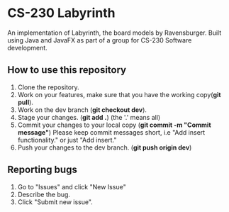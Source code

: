 # CS-230 Labyrinth

An implementation of Labyrinth, the board models by Ravensburger. Built using Java and JavaFX as part of a group for CS-230 Software development.

## How to use this repository

1.  Clone the repository.
2.  Work on your features, make sure that you have the working copy(**git pull**).
3.  Work on the dev branch (**git checkout dev**).
4.  Stage your changes. (**git add .**) (the '.' means all)
5.  Commit your changes to your local copy (**git commit -m "Commit message"**) Please keep commit messages short, i.e "Add insert functionality." or just "Add insert."
6.  Push your changes to the dev branch. (**git push origin dev**)

## Reporting bugs

1.  Go to "Issues" and click "New Issue"
2.  Describe the bug.
3.  Click "Submit new issue".
